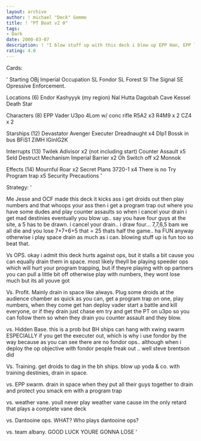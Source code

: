 ```yaml
---
layout: archive
author: ! michael "Deck" Gemme
title: ! "PT Boat v2 0"
tags:
- Dark
date: 2000-03-07
description: ! "I blow stuff up with this deck i blew up EPP Han, EPP leia and Ben kenobi witha Bomarr monk at 2 different times at the NYC grand slam and it was phateveryone screamed when i yelled program trap.. this deck will eat you.Another thing is alot of pe"
rating: 4.0
---
```

Cards: 

'
Starting
    OBj Imperial Occupation
    SL Fondor
    SL Forest
    SI The Signal
    SE Opressive Enforcement.

Locations (6)
    Endor
    Kashyyyk (my region)
    Nal Hutta
    Dagobah Cave
    Kessel
    Death Star

Characters (8)
    EPP Vader
    U3po
    4Lom w/ conc rifle
    R5A2 x3
    R4M9 x 2
    CZ4 x 2

Starships (12)
    Devastator
    Avenger
    Executer
    Dreadnaught x4
    DIp1
    Bossk in bus
    BFiS1
    ZiMH
    IGinIG2K

Interrupts (13)
    Twilek Adivisor x2 (not including start)
    Counter Assault x5
    Seld Destruct Mechanism
    Imperial Barrier x2
    Oh Switch off x2
    Monnok

Effects (14)
    Mournful Roar x2
    Secret Plans
    3720-1 x4
    There is no Try
    Program trap x5
    Security Precautions  '

Strategy: '


Me Jesse and OCF made this deck
it kicks ass
i get droids out then play numbers and that whoops your ass then i get a
program trap out where you have some dudes and play counter assaults so
when i cancel your drain i get mad destinies eventually you blow up.. say you
have four guys at the site, a 5 has to be drawn. i cancel your drain.. i draw
four... 7,7,6,5 bam we all die and you lose 7+7+6+5 that = 25 thats half the
game.. ha FUN
anyway otherwise i play space drain as much as i can. blowing stuff up is fun
too so beat that.

Vs OPS.  okay i admit this deck hurts against ops, but it stalls a bit cause you can equally drain them
	 in space.  most likely theyll be playing speeder ops which will hurt your program trapping, but
	 if theyre playing with op partners you can pull a little bit off otherwise play with numbers, they wont
	 lose much but its all youve got

Vs. Profit.  Mainly drain in space like always.  Plug some droids at the audience chamber as quick as you can, get a program
	     trap on one, play numbers, when they come get han deploy vader start a battle and kill everyone, or if they drain just chase em
	     try and get the PT on u3po so you can follow them so when they drain you counter assault and they blow.

vs. Hidden Base.  this is a prob but BH ships can hang with xwing swarm ESPECIALLY if you get the executer out, which is why i use fondor by the way
		  because as you can see there are no fondor ops.. although when i deploy the op objective with fondor people freak out .. well steve brentson did

Vs. Training.  get droids to dag in the bh ships.  blow up yoda & co. with training destinies, drain in space.

vs. EPP swarm.	drain in space when they put all their guys together to drain and protect you smack em with a program trap

vs. weather vane.  youll never play weather vane cause im the only retard that plays a complete vane deck

vs. Dantooine ops.  WHAT? Who plays dantooine ops?

vs. team albany.    GOOD LUCK YOURE GONNA LOSE '